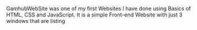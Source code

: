 GamhubWebSite was one of my first Websites I have done using Basics of HTML, CSS and JavaScript.
It is a simple Front-end Website with just 3 windows that are listing  
